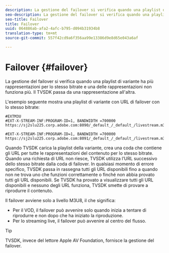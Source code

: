 ```yaml
---
description: La gestione del failover si verifica quando una playlist di variante ha più rappresentazioni per lo stesso bitrate e una delle rappresentazioni non funziona più. Il TVSDK passa da una rappresentazione all'altra.
seo-description: La gestione del failover si verifica quando una playlist di variante ha più rappresentazioni per lo stesso bitrate e una delle rappresentazioni non funziona più. Il TVSDK passa da una rappresentazione all'altra.
seo-title: Failover
title: Failover
uuid: 064886ab-afa2-4afc-b795-d094b31934b8
translation-type: tm+mt
source-git-commit: 557f42cd9a6f356aa99e13386d9e8d65e043a6af

---
```



# Failover {#failover}

La gestione del failover si verifica quando una playlist di variante ha più rappresentazioni per lo stesso bitrate e una delle rappresentazioni non funziona più. Il TVSDK passa da una rappresentazione all&#39;altra.

L&#39;esempio seguente mostra una playlist di variante con URL di failover con lo stesso bitrate:

```
#EXTM3U
#EXT-X-STREAM-INF:PROGRAM-ID=1, BANDWIDTH =700000
https://sj2slu225.corp.adobe.com:8090/_default_/_default_/livestream.m3u8   

#EXT-X-STREAM-INF:PROGRAM-ID=1, BANDWIDTH =700000
https://sj2slu225.corp.adobe.com:8091/_default_/_default_/livestream.m3u8
```

Quando TVSDK carica la playlist della variante, crea una coda che contiene gli URL per tutte le rappresentazioni del contenuto per lo stesso bitrate. Quando una richiesta di URL non riesce, TVSDK utilizza l’URL successivo dello stesso bitrate dalla coda di failover. In qualsiasi momento di errore specifico, TVSDK passa in rassegna tutti gli URL disponibili fino a quando non ne trova uno che funzioni correttamente o finché non abbia provato tutti gli URL disponibili. Se TVSDK ha provato a visualizzare tutti gli URL disponibili e nessuno degli URL funziona, TVSDK smette di provare a riprodurre il contenuto.

Il failover avviene solo a livello M3U8, il che significa:

* Per il VOD, il failover può avvenire solo quando inizia a tentare di riprodurre e non dopo che ha iniziato la riproduzione.
* Per lo streaming live, il failover può avvenire al centro del flusso.

>[!TIP]
>
>TVSDK, invece del lettore Apple AV Foundation, fornisce la gestione del failover.